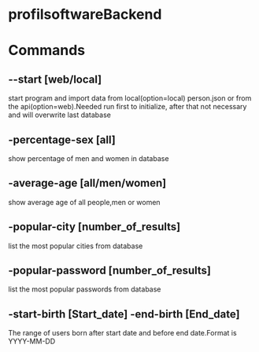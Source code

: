 # profilsoftwareBackend

# Commands
## --start [web/local]
start program and import data from local(option=local) person.json or from the api(option=web).Needed run first to initialize, after that not necessary and will overwrite last database

## -percentage-sex [all]
show percentage of men and women in database

## -average-age [all/men/women]
show average age of all people,men or women

## -popular-city [number_of_results]
list the most popular cities from database

## -popular-password [number_of_results]
list the most popular passwords from database

## -start-birth [Start_date] -end-birth [End_date]
The range of users born after start date and before end date.Format is YYYY-MM-DD


